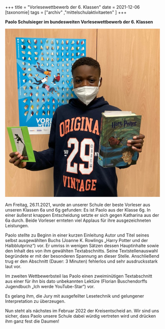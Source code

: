 +++
title = "Vorlesewettbewerb der 6. Klassen"
date = 2021-12-06
[taxonomie]
tags = ["archiv" ,"mittelschulaktivitaeten" ]
+++

**Paolo Schulsieger im bundesweiten Vorlesewettbewerb der 6. Klassen**

![](images/Vorlesewettbewerb2021.jpg)

Am Freitag, 26.11.2021, wurde an unserer Schule der beste Vorleser aus unseren Klassen 6a und 6g gefunden: Es ist Paolo aus der Klasse 6g. In einer äußerst knappen Entscheidung setzte er sich gegen Katharina aus der 6a durch. Beide Vorleser ernteten viel Applaus für ihre ausgezeichneten Leistungen.

Paolo stellte zu Beginn in einer kurzen Einleitung Autor und Titel seines selbst ausgewählten Buchs (Joanne K. Rowlings „Harry Potter und der Halbblutprinz“) vor. Er umriss in wenigen Sätzen dessen Hauptinhalte sowie den Inhalt des von ihm gewählten Textabschnitts. Seine Textstellenauswahl begründete er mit der besonderen Spannung an dieser Stelle. Anschließend trug er den Abschnitt (Dauer: 3 Minuten) fehlerlos und sehr ausdrucksstark laut vor.

Im zweiten Wettbewerbsteil las Paolo einen zweiminütigen Textabschnitt aus einer für ihn bis dato unbekannten Lektüre (Florian Buschendorffs Jugendbuch „Ich werde YouTube-Star“) vor.

Es gelang ihm, die Jury mit ausgefeilter Lesetechnik und gelungener Interpretation zu überzeugen.

Nun steht als nächstes im Februar 2022 der Kreisentscheid an. Wir sind uns sicher, dass Paolo unsere Schule dabei würdig vertreten wird und drücken ihm ganz fest die Daumen!

